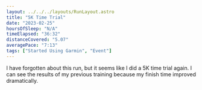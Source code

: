 ```yaml
---
layout: ../../../layouts/RunLayout.astro
title: "5K Time Trial"
date: "2023-02-25"
hoursOfSleep: "N/A"
timeElapsed: "36:32"
distanceCovered: "5.07"
averagePace: "7:13"
tags: ["Started Using Garmin", "Event"]
---
```


I have forgotten about this run, but it seems like I did a 5K time trial again. I can see the results of my previous training because my finish time improved dramatically.
